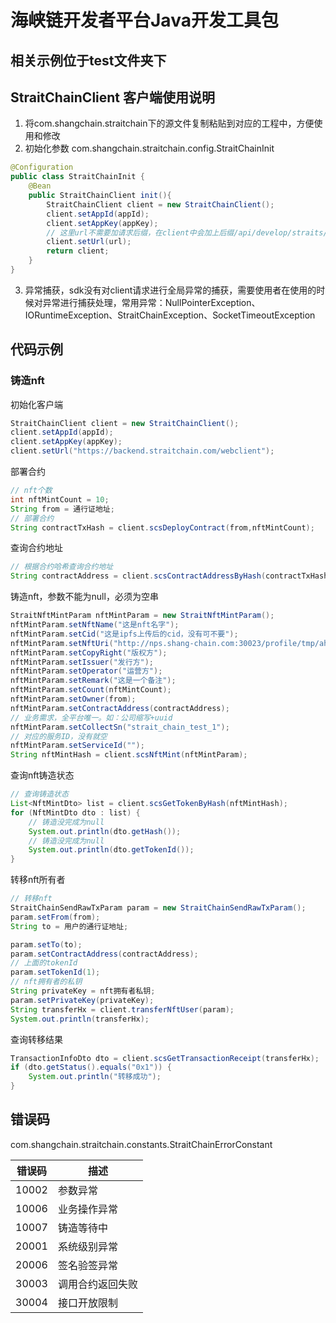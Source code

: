 # 海峡链开发者平台Java开发工具包

## 相关示例位于test文件夹下

## StraitChainClient 客户端使用说明

1. 将com.shangchain.straitchain下的源文件复制粘贴到对应的工程中，方便使用和修改
2. 初始化参数 com.shangchain.straitchain.config.StraitChainInit
```java
@Configuration
public class StraitChainInit {
    @Bean
    public StraitChainClient init(){
        StraitChainClient client = new StraitChainClient();
        client.setAppId(appId);
        client.setAppKey(appKey);
        // 这里url不需要加请求后缀，在client中会加上后缀/api/develop/straits/action
        client.setUrl(url);
        return client;
    }
}
```
3. 异常捕获，sdk没有对client请求进行全局异常的捕获，需要使用者在使用的时候对异常进行捕获处理，常用异常：NullPointerException、IORuntimeException、StraitChainException、SocketTimeoutException

## 代码示例
### 铸造nft
初始化客户端
```java
StraitChainClient client = new StraitChainClient();
client.setAppId(appId);
client.setAppKey(appKey);
client.setUrl("https://backend.straitchain.com/webclient");

```
部署合约
```java
// nft个数
int nftMintCount = 10;
String from = 通行证地址;
// 部署合约
String contractTxHash = client.scsDeployContract(from,nftMintCount);
```
查询合约地址
```java
// 根据合约哈希查询合约地址
String contractAddress = client.scsContractAddressByHash(contractTxHash);
```
铸造nft，参数不能为null，必须为空串
```java
StraitNftMintParam nftMintParam = new StraitNftMintParam();
nftMintParam.setNftName("这是nft名字");
nftMintParam.setCid("这是ipfs上传后的cid，没有可不要");
nftMintParam.setNftUri("http://nps.shang-chain.com:30023/profile/tmp/ahjdfhf.json");
nftMintParam.setCopyRight("版权方");
nftMintParam.setIssuer("发行方");
nftMintParam.setOperator("运营方");
nftMintParam.setRemark("这是一个备注");
nftMintParam.setCount(nftMintCount);
nftMintParam.setOwner(from);
nftMintParam.setContractAddress(contractAddress);
// 业务需求，全平台唯一。如：公司缩写+uuid
nftMintParam.setCollectSn("strait_chain_test_1");
// 对应的服务ID，没有就空
nftMintParam.setServiceId("");
String nftMintHash = client.scsNftMint(nftMintParam);
```
查询nft铸造状态
```java
// 查询铸造状态
List<NftMintDto> list = client.scsGetTokenByHash(nftMintHash);
for (NftMintDto dto : list) {
    // 铸造没完成为null
    System.out.println(dto.getHash());
    // 铸造没完成为null
    System.out.println(dto.getTokenId());
}
```
转移nft所有者
```java
// 转移nft
StraitChainSendRawTxParam param = new StraitChainSendRawTxParam();
param.setFrom(from);
String to = 用户的通行证地址;

param.setTo(to);
param.setContractAddress(contractAddress);
// 上面的tokenId
param.setTokenId(1);
// nft拥有者的私钥
String privateKey = nft拥有者私钥;
param.setPrivateKey(privateKey);
String transferHx = client.transferNftUser(param);
System.out.println(transferHx);
```
查询转移结果
```java
TransactionInfoDto dto = client.scsGetTransactionReceipt(transferHx);
if (dto.getStatus().equals("0x1")) {
    System.out.println("转移成功");
}
```

## 错误码 
com.shangchain.straitchain.constants.StraitChainErrorConstant

| 错误码   | 描述       |
|-------|----------|
| 10002 | 参数异常     |
| 10006 | 业务操作异常   |
| 10007 | 铸造等待中    |
| 20001 | 系统级别异常   |
| 20006 | 签名验签异常   |
| 30003 | 调用合约返回失败 |
| 30004 | 接口开放限制   |
